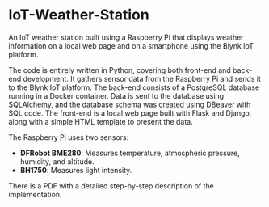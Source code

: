 # IoT-Weather-Station

An IoT weather station built using a Raspberry Pi that displays weather information on a local web page and on a smartphone using the Blynk IoT platform.

The code is entirely written in Python, covering both front-end and back-end development. It gathers sensor data from the Raspberry Pi and sends it to the Blynk IoT platform. The back-end 
consists of a PostgreSQL database running in a Docker container. Data is sent to the database using SQLAlchemy, and the database schema was created using DBeaver with SQL code. The 
front-end is a local web page built with Flask and Django, along with a simple HTML template to present the data.

The Raspberry Pi uses two sensors:
- **DFRobot BME280**: Measures temperature, atmospheric pressure, humidity, and altitude.
- **BH1750**: Measures light intensity.

There is a PDF with a detailed step-by-step description of the implementation.
